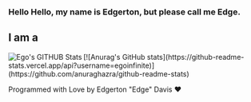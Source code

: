 ### Hello Hello, my name is Edgerton, but please call me Edge. 

## I am a 

<!--- GITHUB STATS:START --->
<img align="left" alt="Ego's GITHUB Stats" src="https://github-readme-stats.vercel.app/api?username=EgoInfinite_icons=true&hide_border=false">
[![Anurag's GitHub stats](https://github-readme-stats.vercel.app/api?username=egoinfinite)](https://github.com/anuraghazra/github-readme-stats)
<!--- GITHUB STATS:END --->

<!--- LOVE LETTER:START --->
Programmed with Love by Edgerton "Edge" Davis ❤️
<!--- LOVE LETTER:END --->